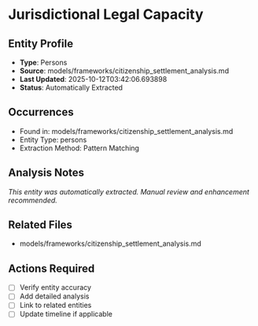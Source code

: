 # Jurisdictional Legal Capacity

## Entity Profile
- **Type**: Persons
- **Source**: models/frameworks/citizenship_settlement_analysis.md
- **Last Updated**: 2025-10-12T03:42:06.693898
- **Status**: Automatically Extracted

## Occurrences
- Found in: models/frameworks/citizenship_settlement_analysis.md
- Entity Type: persons
- Extraction Method: Pattern Matching

## Analysis Notes
*This entity was automatically extracted. Manual review and enhancement recommended.*

## Related Files
- models/frameworks/citizenship_settlement_analysis.md

## Actions Required
- [ ] Verify entity accuracy
- [ ] Add detailed analysis
- [ ] Link to related entities
- [ ] Update timeline if applicable
